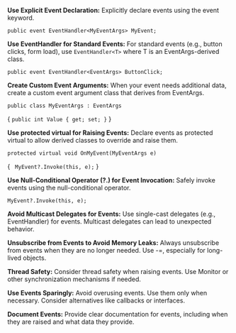 **Use Explicit Event Declaration:**
Explicitly declare events using the event keyword.

```public event EventHandler<MyEventArgs> MyEvent;```

**Use EventHandler<T> for Standard Events:**
For standard events (e.g., button clicks, form load), use ```EventHandler<T>``` where T is an EventArgs-derived class.

```public event EventHandler<EventArgs> ButtonClick;```

**Create Custom Event Arguments:**
When your event needs additional data, create a custom event argument class that derives from EventArgs.

```public class MyEventArgs : EventArgs```

{
    ```public int Value { get; set; }```
}

**Use protected virtual for Raising Events:**
Declare events as protected virtual to allow derived classes to override and raise them.

```protected virtual void OnMyEvent(MyEventArgs e)```

{
   ``` MyEvent?.Invoke(this, e);```
}

**Use Null-Conditional Operator (?.) for Event Invocation:**
Safely invoke events using the null-conditional operator.

```MyEvent?.Invoke(this, e);```

**Avoid Multicast Delegates for Events:**
Use single-cast delegates (e.g., EventHandler) for events.
Multicast delegates can lead to unexpected behavior.

**Unsubscribe from Events to Avoid Memory Leaks:**
Always unsubscribe from events when they are no longer needed.
Use -=, especially for long-lived objects.

**Thread Safety:**
Consider thread safety when raising events.
Use Monitor or other synchronization mechanisms if needed.

**Use Events Sparingly:**
Avoid overusing events. Use them only when necessary.
Consider alternatives like callbacks or interfaces.

**Document Events:**
Provide clear documentation for events, including when they are raised and what data they provide.